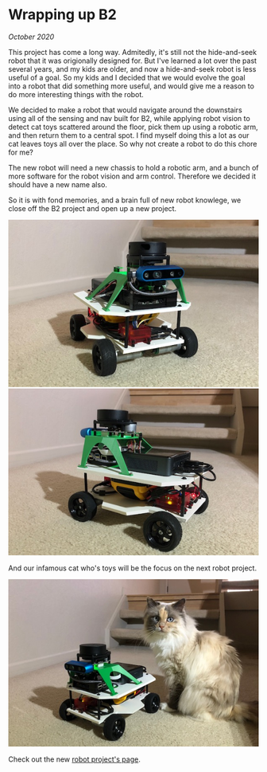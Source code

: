 # Wrapping up B2
_October 2020_

This project has come a long way. Admitedly, it's still not the hide-and-seek robot that it was origionally designed for. But I've learned a lot over the past several years, and my kids are older, and now a hide-and-seek robot is less useful of a goal. So my kids and I decided that we would evolve the goal into a robot that did something more useful, and would give me a reason to do more interesting things with the robot.

We decided to make a robot that would navigate around the downstairs using all of the sensing and nav built for B2, while applying robot vision to detect cat toys scattered around the floor, pick them up using a robotic arm, and then return them to a central spot. I find myself doing this a lot as our cat leaves toys all over the place. So why not create a robot to do this chore for me?

The new robot will need a new chassis to hold a robotic arm, and a bunch of more software for the robot vision and arm control. Therefore we decided it should have a new name also.

So it is with fond memories, and a brain full of new robot knowlege, we close off the B2 project and open up a new project. 

![](../images/wrap-up/front-right.jpeg)
![](../images/wrap-up/left-rear.jpeg)

And our infamous cat who's toys will be the focus on the next robot project.

![](../images/wrap-up/front-cat.jpeg)


Check out the new [robot project's page](/r2b2/initial-design/design-goals).
